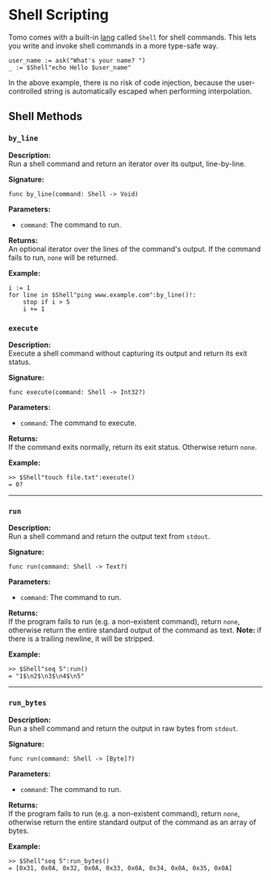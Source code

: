 # Shell Scripting

Tomo comes with a built-in [lang](langs.md) called `Shell` for shell commands.
This lets you write and invoke shell commands in a more type-safe way.

```tomo
user_name := ask("What's your name? ")
_ := $Shell"echo Hello $user_name"
```

In the above example, there is no risk of code injection, because the
user-controlled string is automatically escaped when performing interpolation.

## Shell Methods

### `by_line`

**Description:**  
Run a shell command and return an iterator over its output, line-by-line.

**Signature:**  
```tomo
func by_line(command: Shell -> Void)
```

**Parameters:**

- `command`: The command to run.

**Returns:**  
An optional iterator over the lines of the command's output. If the command fails
to run, `none` will be returned.

**Example:**  
```tomo
i := 1
for line in $Shell"ping www.example.com":by_line()!:
    stop if i > 5
    i += 1
```

### `execute`

**Description:**  
Execute a shell command without capturing its output and return its exit status.

**Signature:**  
```tomo
func execute(command: Shell -> Int32?)
```

**Parameters:**

- `command`: The command to execute.

**Returns:**  
If the command exits normally, return its exit status. Otherwise return `none`.

**Example:**  
```tomo
>> $Shell"touch file.txt":execute()
= 0?
```

---

### `run`

**Description:**  
Run a shell command and return the output text from `stdout`.

**Signature:**  
```tomo
func run(command: Shell -> Text?)
```

**Parameters:**

- `command`: The command to run.

**Returns:**  
If the program fails to run (e.g. a non-existent command), return `none`,
otherwise return the entire standard output of the command as text. **Note:**
if there is a trailing newline, it will be stripped.

**Example:**  
```tomo
>> $Shell"seq 5":run()
= "1$\n2$\n3$\n4$\n5"
```

---

### `run_bytes`

**Description:**  
Run a shell command and return the output in raw bytes from `stdout`.

**Signature:**  
```tomo
func run(command: Shell -> [Byte]?)
```

**Parameters:**

- `command`: The command to run.

**Returns:**  
If the program fails to run (e.g. a non-existent command), return `none`,
otherwise return the entire standard output of the command as an array of
bytes.

**Example:**  
```tomo
>> $Shell"seq 5":run_bytes()
= [0x31, 0x0A, 0x32, 0x0A, 0x33, 0x0A, 0x34, 0x0A, 0x35, 0x0A]
```
